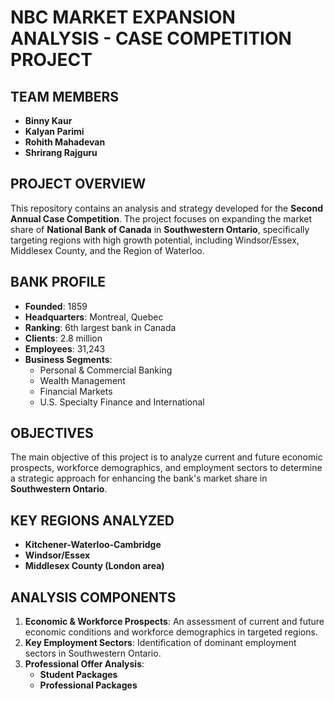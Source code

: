 # NBC MARKET EXPANSION ANALYSIS - CASE COMPETITION PROJECT

## TEAM MEMBERS
- **Binny Kaur**
- **Kalyan Parimi**
- **Rohith Mahadevan**
- **Shrirang Rajguru**

## PROJECT OVERVIEW
This repository contains an analysis and strategy developed for the **Second Annual Case Competition**. The project focuses on expanding the market share of **National Bank of Canada** in **Southwestern Ontario**, specifically targeting regions with high growth potential, including Windsor/Essex, Middlesex County, and the Region of Waterloo.

## BANK PROFILE
- **Founded**: 1859
- **Headquarters**: Montreal, Quebec
- **Ranking**: 6th largest bank in Canada
- **Clients**: 2.8 million
- **Employees**: 31,243
- **Business Segments**:
  - Personal & Commercial Banking
  - Wealth Management
  - Financial Markets
  - U.S. Specialty Finance and International

## OBJECTIVES
The main objective of this project is to analyze current and future economic prospects, workforce demographics, and employment sectors to determine a strategic approach for enhancing the bank's market share in **Southwestern Ontario**.

## KEY REGIONS ANALYZED
- **Kitchener-Waterloo-Cambridge**
- **Windsor/Essex**
- **Middlesex County (London area)**

## ANALYSIS COMPONENTS
1. **Economic & Workforce Prospects**: An assessment of current and future economic conditions and workforce demographics in targeted regions.
2. **Key Employment Sectors**: Identification of dominant employment sectors in Southwestern Ontario.
3. **Professional Offer Analysis**:
   - **Student Packages**
   - **Professional Packages**

